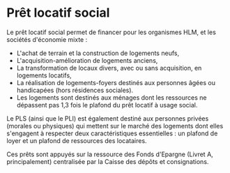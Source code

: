 # Prêt locatif social

Le prêt locatif social permet de financer pour les organismes HLM, et les sociétés d'économie mixte :

- L'achat de terrain et la construction de logements neufs,
- L'acquisition-amélioration de logements anciens,
- La transformation de locaux divers, avec ou sans acquisition, en logements locatifs,
- La réalisation de logements-foyers destinés aux personnes âgées ou handicapées (hors résidences sociales).
- Les logements sont destinés aux ménages dont les ressources ne dépassent pas 1,3 fois le plafond du prêt locatif à usage social.

Le PLS (ainsi que le PLI) est également destiné aux personnes privées (morales ou physiques) qui mettent sur le marché des logements dont elles s'engagent à respecter deux caractéristiques essentielles : un plafond de loyer et un plafond de ressources des locataires.

Ces prêts sont appuyés sur la ressource des Fonds d'Epargne (Livret A, principalement) centralisée par la Caisse des dépôts et consignations.
